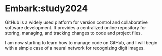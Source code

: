 # Embark:study2024
GitHub is a widely used platform for version control and collaborative software development. It provides a centralized online repository for storing, managing, and tracking changes to code and project files.

I am now starting to learn how to manage code on GitHub, and I will begin with a simple case of a neural network for recognizing digit images.
